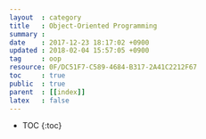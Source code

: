 ```yaml
---
layout  : category
title   : Object-Oriented Programming
summary :
date    : 2017-12-23 18:17:02 +0900
updated : 2018-02-04 15:57:05 +0900
tag     : oop
resource: 0F/DC51F7-C589-4684-B317-2A41C2212F67
toc     : true
public  : true
parent  : [[index]]
latex   : false
---
```

* TOC
{:toc}


